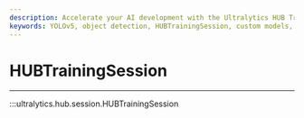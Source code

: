 ```yaml
---
description: Accelerate your AI development with the Ultralytics HUB Training Session. High-performance training of object detection models.
keywords: YOLOv5, object detection, HUBTrainingSession, custom models, Ultralytics Docs
---
```


# HUBTrainingSession
---
:::ultralytics.hub.session.HUBTrainingSession
<br><br>
